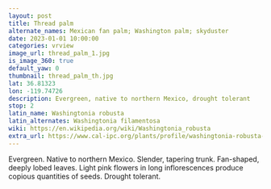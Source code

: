 ```yaml
---
layout: post
title: Thread palm
alternate_names: Mexican fan palm; Washington palm; skyduster
date: 2023-01-01 10:00:00
categories: vrview
image_url: thread_palm_1.jpg
is_image_360: true
default_yaw: 0
thumbnail: thread_palm_th.jpg
lat: 36.81323
lon: -119.74726
description: Evergreen, native to northern Mexico, drought tolerant
stop: 2
latin_name: Washingtonia robusta
latin_alternates: Washingtonia filamentosa
wiki: https://en.wikipedia.org/wiki/Washingtonia_robusta
extra_url: https://www.cal-ipc.org/plants/profile/washingtonia-robusta-profile/
---
```

Evergreen. Native to northern Mexico. Slender, tapering trunk. Fan-shaped, deeply lobed leaves. Light pink flowers in long inflorescences produce copious quantities of seeds. Drought tolerant.